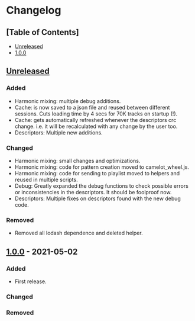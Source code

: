 # Changelog

## [Table of Contents]
- [Unreleased](#unreleased)
- [1.0.0](#100---2021-05-02)

## [Unreleased][]
### Added
- Harmonic mixing: multiple debug additions.
- Cache: is now saved to a json file and reused between different sessions. Cuts loading time by 4 secs for 70K tracks on startup (!).
- Cache: gets automatically refreshed whenever the descriptors crc change. i.e. it will be recalculated with any change by the user too.
- Descriptors: Multiple new additions.
### Changed
- Harmonic mixing: small changes and optimizations.
- Harmonic mixing: code for pattern creation moved to camelot_wheel.js.
- Harmonic mixing: code for sending to playlist moved to helpers and reused in multiple scripts.
- Debug: Greatly expanded the debug functions to check possible errors or inconsistencies in the descriptors. It should be foolproof now.
- Descriptors: Multiple fixes on descriptors found with the new debug code.
### Removed
- Removed all lodash dependence and deleted helper.
## [1.0.0] - 2021-05-02
### Added
- First release.

### Changed

### Removed

[Unreleased]: https://github.com/regorxxx/Search-by-Distance-SMP/compare/v1.0.0...HEAD
[1.0.0]: https://github.com/regorxxx/Search-by-Distance-SMP/compare/6e0ae3f...v1.0.0
